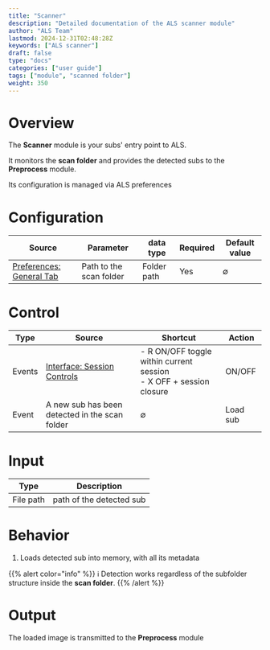```yaml
---
title: "Scanner"
description: "Detailed documentation of the ALS scanner module"
author: "ALS Team"
lastmod: 2024-12-31T02:48:28Z
keywords: ["ALS scanner"]
draft: false
type: "docs"
categories: ["user guide"]
tags: ["module", "scanned folder"]
weight: 350
---
```


# Overview

The **Scanner** module is your subs' entry point to ALS.

It monitors the **scan folder** and provides the detected subs to the **Preprocess** module.

Its configuration is managed via ALS preferences

# Configuration

| Source                            | Parameter                | data type | Required    | Default value |
|-----------------------------------|--------------------------|-|-------------|---------------|
| [Preferences: General Tab](../../userguide/preferences/general/#scan-folder) | Path to the scan folder | Folder path | Yes           | ∅              |  


# Control

| Type   | Source                                                                        | Shortcut                                                                                                                       | Action   |
|--------|-------------------------------------------------------------------------------|--------------------------------------------------------------------------------------------------------------------------------|----------|
| Events | [Interface: Session Controls](../../userguide/ui/controls/#session-controls) | - <span class="als-ks">R</span> ON/OFF toggle within current session<br> - <span class="als-ks">X</span> OFF + session closure | ON/OFF   |
| Event  | A new sub has been detected in the scan folder                                | ∅                                                                                                                               | Load sub |


# Input

| Type      | Description              |
|-----------|--------------------------|
| File path | path of the detected sub |


# Behavior

1. Loads detected sub into memory, with all its metadata

{{% alert color="info" %}}
ℹ️ Detection works regardless of the subfolder structure inside the **scan folder**.
{{% /alert %}}

# Output

The loaded image is transmitted to the **Preprocess** module
